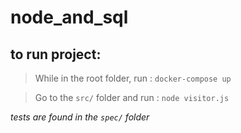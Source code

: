 # node_and_sql

## to run project:

> While in the root folder, run : `docker-compose up`

> Go to the `src/` folder and run :  `node visitor.js`

_tests are found in the `spec/` folder_
